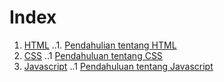 # Index

1. [HTML](html/indexHtml.md)
..1. [Pendahulian tentang HTML](html/introHtml.md)
2. [CSS](css/indexCss.md)
..1 [Pendahuluan tentang CSS](css/introCss.md)
3. [Javascript](javascript/indexJs.md)
..1 [Pendahuluan tentang Javascript](javascript/introJs.md)